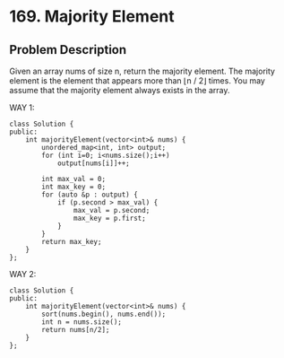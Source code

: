 # 169. Majority Element

## Problem Description
Given an array nums of size n, return the majority element.
The majority element is the element that appears more than ⌊n / 2⌋ times. You may assume that the majority element always exists in the array.

WAY 1:
```
class Solution {
public:
    int majorityElement(vector<int>& nums) {
        unordered_map<int, int> output;
        for (int i=0; i<nums.size();i++)
            output[nums[i]]++;
        
        int max_val = 0; 
        int max_key = 0;
        for (auto &p : output) {
            if (p.second > max_val) {
                max_val = p.second;
                max_key = p.first;
            }
        }
        return max_key;
    }
};
```

WAY 2:
```
class Solution {
public:
    int majorityElement(vector<int>& nums) {
        sort(nums.begin(), nums.end());
        int n = nums.size();
        return nums[n/2];
    }
};
```